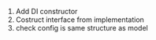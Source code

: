 1. Add DI constructor
2. Costruct interface from implementation
3. check config is same structure as model